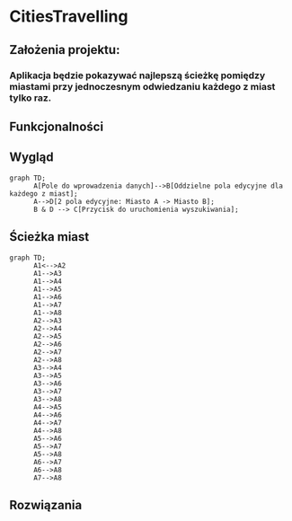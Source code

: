 # CitiesTravelling

## Założenia projektu:
### Aplikacja będzie pokazywać najlepszą ścieżkę pomiędzy miastami przy jednoczesnym odwiedzaniu każdego z miast tylko raz.

## Funkcjonalności

## Wygląd

```mermaid
graph TD;
      A[Pole do wprowadzenia danych]-->B[Oddzielne pola edycyjne dla każdego z miast];
      A-->D[2 pola edycyjne: Miasto A -> Miasto B];
      B & D --> C[Przycisk do uruchomienia wyszukiwania];
```

## Ścieżka miast

```mermaid
graph TD;
      A1<-->A2
      A1-->A3
      A1-->A4
      A1-->A5
      A1-->A6
      A1-->A7
      A1-->A8
      A2-->A3
      A2-->A4
      A2-->A5
      A2-->A6
      A2-->A7
      A2-->A8
      A3-->A4
      A3-->A5
      A3-->A6
      A3-->A7
      A3-->A8
      A4-->A5
      A4-->A6
      A4-->A7
      A4-->A8
      A5-->A6
      A5-->A7
      A5-->A8
      A6-->A7
      A6-->A8
      A7-->A8

```

## Rozwiązania
